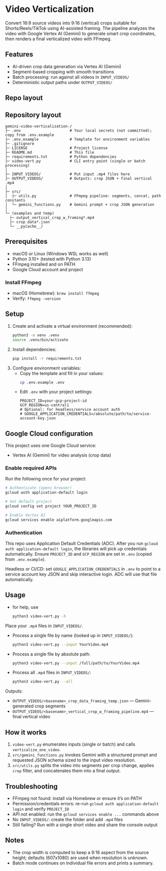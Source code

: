# Video Verticalization

Convert 16:9 source videos into 9:16 (vertical) crops suitable for Shorts/Reels/TikTok using AI-assisted framing. The pipeline analyzes the video with Google Vertex AI (Gemini) to generate smart crop coordinates, then renders a final verticalized video with FFmpeg.

## Features
- AI-driven crop data generation via Vertex AI (Gemini)
- Segment-based cropping with smooth transitions
- Batch processing: run against all videos in `INPUT_VIDEOS/`
- Deterministic output paths under `OUTPUT_VIDEOS/`

## Repo layout
## Repository layout
```
gemini-video-verticalization-/
├─ .env                      # Your local secrets (not committed); copy from .env.example
├─ .env.example              # Template for environment variables
├─ .gitignore
├─ LICENSE                   # Project license
├─ README.md                 # This file
├─ requirements.txt          # Python dependencies
├─ video-vert.py             # CLI entry point (single or batch processing)
│
├─ INPUT_VIDEOS/             # Put input .mp4 files here
├─ OUTPUT_VIDEOS/            # Outputs: crop JSON + final vertical .mp4 
│
├─ src/
│  ├─ utils.py               # FFmpeg pipeline: segments, concat, path constants
│  └─ gemini_functions.py    # Gemini prompt + crop JSON generation
│
└─ (examples and temp)
  ├─ output_vertical_crop_w_framing*.mp4
  ├─ crop_data*.json
  └─ __pycache__/
```

## Prerequisites
- macOS or Linux (Windows WSL works as well)
- Python 3.10+ (tested with Python 3.13)
- FFmpeg installed and on PATH
- Google Cloud account and project

### Install FFmpeg
- macOS (Homebrew): `brew install ffmpeg`
- Verify: `ffmpeg -version`

## Setup
1. Create and activate a virtual environment (recommended):
   ```bash
   python3 -m venv .venv
   source .venv/bin/activate
   ```
2. Install dependencies:
   ```bash
   pip install -r requirements.txt
   ```
3. Configure environment variables:
   - Copy the template and fill in your values:
     ```bash
     cp .env.example .env
     ```
   - Edit `.env` with your project settings:
     ```env
     PROJECT_ID=your-gcp-project-id
     GCP_REGION=us-central1
     # Optional: for headless/service account auth
     # GOOGLE_APPLICATION_CREDENTIALS=/absolute/path/to/service-account-key.json
     ```

## Google Cloud configuration
This project uses one Google Cloud service:
- Vertex AI (Gemini) for video analysis (crop data)

### Enable required APIs
Run the following once for your project:
```bash
# Authenticate (opens browser)
gcloud auth application-default login

# Set default project
gcloud config set project YOUR_PROJECT_ID

# Enable Vertex AI
gcloud services enable aiplatform.googleapis.com
```

### Authentication
This repo uses Application Default Credentials (ADC). After you run `gcloud auth application-default login`, the libraries will pick up credentials automatically. Ensure `PROJECT_ID` and `GCP_REGION` are set in `.env` (copied from `.env.example`).

Headless or CI/CD: set `GOOGLE_APPLICATION_CREDENTIALS` in `.env` to point to a service account key JSON and skip interactive login. ADC will use that file automatically.

## Usage

- for help, use
  ```bash
  python3 video-vert.py -h
  ```

Place your `.mp4` files in `INPUT_VIDEOS/`.

- Process a single file by name (looked up in `INPUT_VIDEOS/`):
  ```bash
  python3 video-vert.py --input YourVideo.mp4
  ```

- Process a single file by absolute path:
  ```bash
  python3 video-vert.py --input /full/path/to/YourVideo.mp4
  ```

- Process all `.mp4` files in `INPUT_VIDEOS/`:
  ```bash
  python3 video-vert.py --all
  ```

Outputs:
- `OUTPUT_VIDEOS/<basename>_crop_data_framing_temp.json` — Gemini-generated crop segments
- `OUTPUT_VIDEOS/<basename>_vertical_crop_w_framing_pipeline.mp4` — final vertical video

## How it works
1. `video-vert.py` enumerates inputs (single or batch) and calls `verticalize_one_video`.
2. `src/gemini_functions.py` invokes Gemini with a structured prompt and requested JSON schema sized to the input video resolution.
3. `src/utils.py` splits the video into segments per crop change, applies `crop` filter, and concatenates them into a final output.

## Troubleshooting
- FFmpeg not found: install via Homebrew or ensure it’s on PATH
- Permission/credentials errors: re-run `gcloud auth application-default login` and verify `PROJECT_ID`
- API not enabled: run the `gcloud services enable ...` commands above
- No `INPUT_VIDEOS/`: create the folder and add `.mp4` files
- Still failing? Run with a single short video and share the console output

## Notes
- The crop width is computed to keep a 9:16 aspect from the source height; defaults (607x1080) are used when resolution is unknown.
- Batch mode continues on individual file errors and prints a summary.
